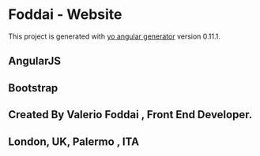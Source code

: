 # Foddai - Website

This project is generated with [yo angular generator](https://github.com/yeoman/generator-angular)
version 0.11.1.

## AngularJS

## Bootstrap

## Created By Valerio Foddai , Front End Developer.
## London, UK, Palermo , ITA
